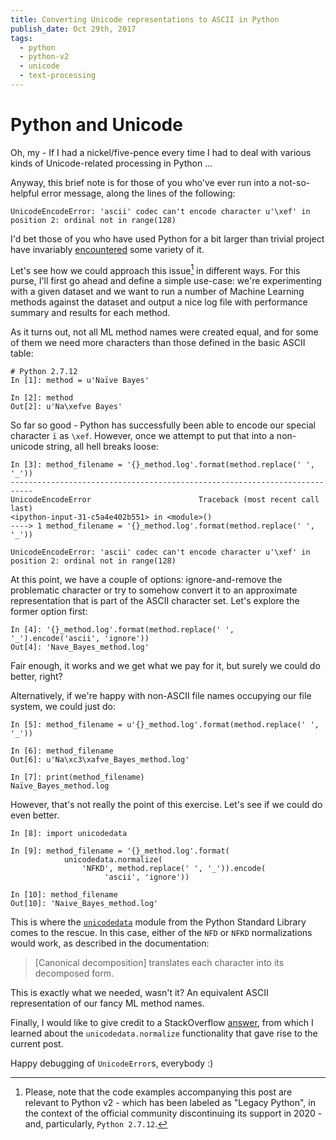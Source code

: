 ```yaml
---
title: Converting Unicode representations to ASCII in Python
publish_date: Oct 29th, 2017
tags:
  - python
  - python-v2
  - unicode
  - text-processing
---
```


# Python and Unicode

Oh, my - If I had a nickel/five-pence every time I had to deal with various kinds
of Unicode-related processing in Python ...

Anyway, this brief note is for those of you who've ever run into a not-so-helpful error message, along the lines of the following:
```ipython
UnicodeEncodeError: 'ascii' codec can't encode character u'\xef' in position 2: ordinal not in range(128)
```

I'd bet those of you who have used Python for a bit larger than trivial project have invariably [encountered][unicode_error_search]
some variety of it.

Let's see how we could approach this issue[^python_version] in different ways. For this purse, I'll first go
ahead and  define a
simple use-case: we're experimenting with a given dataset and we want to run a number of
Machine Learning methods against the dataset and output a nice log file with performance
summary and results for each method.

[^python_version]: Please, note that the code examples accompanying this post are
relevant to Python v2 - which has been labeled as "Legacy Python", in the context of
the official community discontinuing its support in 2020 - and,
particularly, `Python 2.7.12`.

As it turns out, not all ML method names were created equal, and for some of them
we need more characters than those defined in the basic ASCII table:

```ipython
# Python 2.7.12
In [1]: method = u'Naïve Bayes'

In [2]: method
Out[2]: u'Na\xefve Bayes'

```

So far so good - Python has successfully been able to encode our special character
`ï` as `\xef`. However, once we attempt to put that into a non-unicode string, all hell
breaks loose:
```ipython
In [3]: method_filename = '{}_method.log'.format(method.replace(' ', '_'))
---------------------------------------------------------------------------
UnicodeEncodeError                        Traceback (most recent call last)
<ipython-input-31-c5a4e402b551> in <module>()
----> 1 method_filename = '{}_method.log'.format(method.replace(' ', '_'))

UnicodeEncodeError: 'ascii' codec can't encode character u'\xef' in position 2: ordinal not in range(128)
```

At this point, we have a couple of options: ignore-and-remove the problematic character or
try to somehow convert it to an approximate representation that is part of the
ASCII character set. Let's explore the former option first:
```ipython
In [4]: '{}_method.log'.format(method.replace(' ', '_').encode('ascii', 'ignore'))
Out[4]: 'Nave_Bayes_method.log'

```
Fair enough, it works and we get what we pay for it, but surely we could do better,
right?

Alternatively, if we're happy with non-ASCII file names occupying our file system, we
could just do:
```ipython
In [5]: method_filename = u'{}_method.log'.format(method.replace(' ', '_'))

In [6]: method_filename
Out[6]: u'Na\xc3\xafve_Bayes_method.log'

In [7]: print(method_filename)
Naïve_Bayes_method.log

```

However, that's not really the point of this exercise. Let's see if we could do even better.
```ipython
In [8]: import unicodedata

In [9]: method_filename = '{}_method.log'.format(
            unicodedata.normalize(
                'NFKD', method.replace(' ', '_')).encode(
                     'ascii', 'ignore'))

In [10]: method_filename
Out[10]: 'Naive_Bayes_method.log'
```

This is where the [`unicodedata`][unicodedata_module] module from the Python Standard
Library comes to the rescue. In this case, either of the `NFD` or `NFKD` normalizations would work, as
described in the documentation:
> [Canonical decomposition] translates each character into its decomposed form.

This is exactly what we needed, wasn't it? An equivalent ASCII representation of our fancy
ML method names.

Finally, I would like to give credit to a StackOverflow [answer][stackoverflow_unicodedata], from which I
learned about the `unicodedata.normalize` functionality that gave rise to the current post.

Happy debugging of `UnicodeError`s, everybody :)

[unicodedata_module]: https://docs.python.org/2/library/unicodedata.html
[stackoverflow_unicodedata]: https://stackoverflow.com/a/7782177
[unicode_error_search]: https://duckduckgo.com/?q=Python+UnicodeEncodeError
